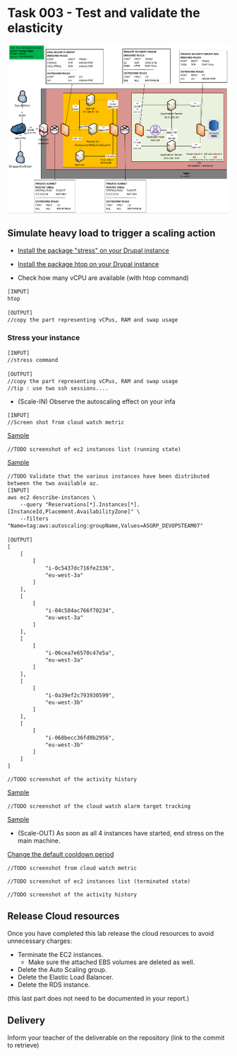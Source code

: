 # Task 003 - Test and validate the elasticity

![Schema](./img/CLD_AWS_INFA.PNG)


## Simulate heavy load to trigger a scaling action

* [Install the package "stress" on your Drupal instance](https://www.geeksforgeeks.org/linux-stress-command-with-examples/)

* [Install the package htop on your Drupal instance](https://www.geeksforgeeks.org/htop-command-in-linux-with-examples/)

* Check how many vCPU are available (with htop command)

```
[INPUT]
htop

[OUTPUT]
//copy the part representing vCPus, RAM and swap usage
```

### Stress your instance

```
[INPUT]
//stress command

[OUTPUT]
//copy the part representing vCPus, RAM and swap usage
//tip : use two ssh sessions....
```

* (Scale-IN) Observe the autoscaling effect on your infa


```
[INPUT]
//Screen shot from cloud watch metric
```
[Sample](./img/CLD_AWS_CLOUDWATCH_CPU_METRICS.PNG)

```
//TODO screenshot of ec2 instances list (running state)
```
[Sample](./img/CLD_AWS_EC2_LIST.PNG)

```
//TODO Validate that the various instances have been distributed between the two available az.
[INPUT]
aws ec2 describe-instances \
    --query "Reservations[*].Instances[*].[InstanceId,Placement.AvailabilityZone]" \
    --filters "Name=tag:aws:autoscaling:groupName,Values=ASGRP_DEVOPSTEAM07"

[OUTPUT]
[
    [
        [
            "i-0c5437dc716fe2336",
            "eu-west-3a"
        ]
    ],
    [
        [
            "i-04c584ac766f70234",
            "eu-west-3a"
        ]
    ],
    [
        [
            "i-06cea7e6570c47e5a",
            "eu-west-3a"
        ]
    ],
    [
        [
            "i-0a39ef2c793930599",
            "eu-west-3b"
        ]
    ],
    [
        [
            "i-068becc36fd0b2956",
            "eu-west-3b"
        ]
    ]
]
```

```
//TODO screenshot of the activity history
```
[Sample](./img/CLD_AWS_ASG_ACTIVITY_HISTORY.PNG)

```
//TODO screenshot of the cloud watch alarm target tracking
```
[Sample](./img/CLD_AWS_CLOUDWATCH_ALARMHIGH_STATS.PNG)


* (Scale-OUT) As soon as all 4 instances have started, end stress on the main machine.

[Change the default cooldown period](https://docs.aws.amazon.com/autoscaling/ec2/userguide/ec2-auto-scaling-scaling-cooldowns.html)

```
//TODO screenshot from cloud watch metric
```

```
//TODO screenshot of ec2 instances list (terminated state)
```

```
//TODO screenshot of the activity history
```

## Release Cloud resources

Once you have completed this lab release the cloud resources to avoid
unnecessary charges:

* Terminate the EC2 instances.
    * Make sure the attached EBS volumes are deleted as well.
* Delete the Auto Scaling group.
* Delete the Elastic Load Balancer.
* Delete the RDS instance.

(this last part does not need to be documented in your report.)

## Delivery

Inform your teacher of the deliverable on the repository (link to the commit to retrieve)
